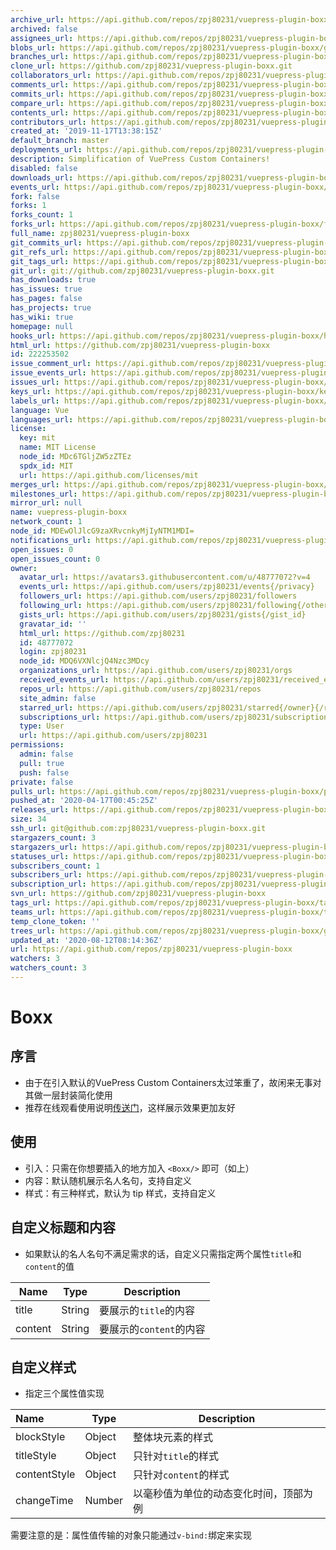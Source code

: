 ```yaml
---
archive_url: https://api.github.com/repos/zpj80231/vuepress-plugin-boxx/{archive_format}{/ref}
archived: false
assignees_url: https://api.github.com/repos/zpj80231/vuepress-plugin-boxx/assignees{/user}
blobs_url: https://api.github.com/repos/zpj80231/vuepress-plugin-boxx/git/blobs{/sha}
branches_url: https://api.github.com/repos/zpj80231/vuepress-plugin-boxx/branches{/branch}
clone_url: https://github.com/zpj80231/vuepress-plugin-boxx.git
collaborators_url: https://api.github.com/repos/zpj80231/vuepress-plugin-boxx/collaborators{/collaborator}
comments_url: https://api.github.com/repos/zpj80231/vuepress-plugin-boxx/comments{/number}
commits_url: https://api.github.com/repos/zpj80231/vuepress-plugin-boxx/commits{/sha}
compare_url: https://api.github.com/repos/zpj80231/vuepress-plugin-boxx/compare/{base}...{head}
contents_url: https://api.github.com/repos/zpj80231/vuepress-plugin-boxx/contents/{+path}
contributors_url: https://api.github.com/repos/zpj80231/vuepress-plugin-boxx/contributors
created_at: '2019-11-17T13:38:15Z'
default_branch: master
deployments_url: https://api.github.com/repos/zpj80231/vuepress-plugin-boxx/deployments
description: Simplification of VuePress Custom Containers!
disabled: false
downloads_url: https://api.github.com/repos/zpj80231/vuepress-plugin-boxx/downloads
events_url: https://api.github.com/repos/zpj80231/vuepress-plugin-boxx/events
fork: false
forks: 1
forks_count: 1
forks_url: https://api.github.com/repos/zpj80231/vuepress-plugin-boxx/forks
full_name: zpj80231/vuepress-plugin-boxx
git_commits_url: https://api.github.com/repos/zpj80231/vuepress-plugin-boxx/git/commits{/sha}
git_refs_url: https://api.github.com/repos/zpj80231/vuepress-plugin-boxx/git/refs{/sha}
git_tags_url: https://api.github.com/repos/zpj80231/vuepress-plugin-boxx/git/tags{/sha}
git_url: git://github.com/zpj80231/vuepress-plugin-boxx.git
has_downloads: true
has_issues: true
has_pages: false
has_projects: true
has_wiki: true
homepage: null
hooks_url: https://api.github.com/repos/zpj80231/vuepress-plugin-boxx/hooks
html_url: https://github.com/zpj80231/vuepress-plugin-boxx
id: 222253502
issue_comment_url: https://api.github.com/repos/zpj80231/vuepress-plugin-boxx/issues/comments{/number}
issue_events_url: https://api.github.com/repos/zpj80231/vuepress-plugin-boxx/issues/events{/number}
issues_url: https://api.github.com/repos/zpj80231/vuepress-plugin-boxx/issues{/number}
keys_url: https://api.github.com/repos/zpj80231/vuepress-plugin-boxx/keys{/key_id}
labels_url: https://api.github.com/repos/zpj80231/vuepress-plugin-boxx/labels{/name}
language: Vue
languages_url: https://api.github.com/repos/zpj80231/vuepress-plugin-boxx/languages
license:
  key: mit
  name: MIT License
  node_id: MDc6TGljZW5zZTEz
  spdx_id: MIT
  url: https://api.github.com/licenses/mit
merges_url: https://api.github.com/repos/zpj80231/vuepress-plugin-boxx/merges
milestones_url: https://api.github.com/repos/zpj80231/vuepress-plugin-boxx/milestones{/number}
mirror_url: null
name: vuepress-plugin-boxx
network_count: 1
node_id: MDEwOlJlcG9zaXRvcnkyMjIyNTM1MDI=
notifications_url: https://api.github.com/repos/zpj80231/vuepress-plugin-boxx/notifications{?since,all,participating}
open_issues: 0
open_issues_count: 0
owner:
  avatar_url: https://avatars3.githubusercontent.com/u/48777072?v=4
  events_url: https://api.github.com/users/zpj80231/events{/privacy}
  followers_url: https://api.github.com/users/zpj80231/followers
  following_url: https://api.github.com/users/zpj80231/following{/other_user}
  gists_url: https://api.github.com/users/zpj80231/gists{/gist_id}
  gravatar_id: ''
  html_url: https://github.com/zpj80231
  id: 48777072
  login: zpj80231
  node_id: MDQ6VXNlcjQ4Nzc3MDcy
  organizations_url: https://api.github.com/users/zpj80231/orgs
  received_events_url: https://api.github.com/users/zpj80231/received_events
  repos_url: https://api.github.com/users/zpj80231/repos
  site_admin: false
  starred_url: https://api.github.com/users/zpj80231/starred{/owner}{/repo}
  subscriptions_url: https://api.github.com/users/zpj80231/subscriptions
  type: User
  url: https://api.github.com/users/zpj80231
permissions:
  admin: false
  pull: true
  push: false
private: false
pulls_url: https://api.github.com/repos/zpj80231/vuepress-plugin-boxx/pulls{/number}
pushed_at: '2020-04-17T00:45:25Z'
releases_url: https://api.github.com/repos/zpj80231/vuepress-plugin-boxx/releases{/id}
size: 34
ssh_url: git@github.com:zpj80231/vuepress-plugin-boxx.git
stargazers_count: 3
stargazers_url: https://api.github.com/repos/zpj80231/vuepress-plugin-boxx/stargazers
statuses_url: https://api.github.com/repos/zpj80231/vuepress-plugin-boxx/statuses/{sha}
subscribers_count: 1
subscribers_url: https://api.github.com/repos/zpj80231/vuepress-plugin-boxx/subscribers
subscription_url: https://api.github.com/repos/zpj80231/vuepress-plugin-boxx/subscription
svn_url: https://github.com/zpj80231/vuepress-plugin-boxx
tags_url: https://api.github.com/repos/zpj80231/vuepress-plugin-boxx/tags
teams_url: https://api.github.com/repos/zpj80231/vuepress-plugin-boxx/teams
temp_clone_token: ''
trees_url: https://api.github.com/repos/zpj80231/vuepress-plugin-boxx/git/trees{/sha}
updated_at: '2020-08-12T08:14:36Z'
url: https://api.github.com/repos/zpj80231/vuepress-plugin-boxx
watchers: 3
watchers_count: 3
---
```



# Boxx

## 序言

- 由于在引入默认的VuePress Custom Containers太过笨重了，故闲来无事对其做一层封装简化使用
- 推荐在线观看使用说明[传送门](https://zpj80231.gitee.io/znote/views/front-end/vuepress-plugin-boxx.html)，这样展示效果更加友好

## 使用

- 引入：只需在你想要插入的地方加入 `<Boxx/>` 即可（如上）
- 内容：默认随机展示名人名句，支持自定义
- 样式：有三种样式，默认为 tip 样式，支持自定义

## 自定义标题和内容

- 如果默认的名人名句不满足需求的话，自定义只需指定两个属性`title`和`content`的值

| Name    | Type   | Description             |
| ------- | ------ | ----------------------- |
| title   | String | 要展示的`title`的内容   |
| content | String | 要展示的`content`的内容 |

## 自定义样式

- 指定三个属性值实现

| Name         | Type   | Description           |
| :----------- | ------ | --------------------- |
| blockStyle   | Object | 整体块元素的样式      |
| titleStyle   | Object | 只针对`title`的样式   |
| contentStyle | Object | 只针对`content`的样式 |
| changeTime | Number | 以毫秒值为单位的动态变化时间，顶部为例 |

需要注意的是：属性值传输的对象只能通过`v-bind:`绑定来实现

